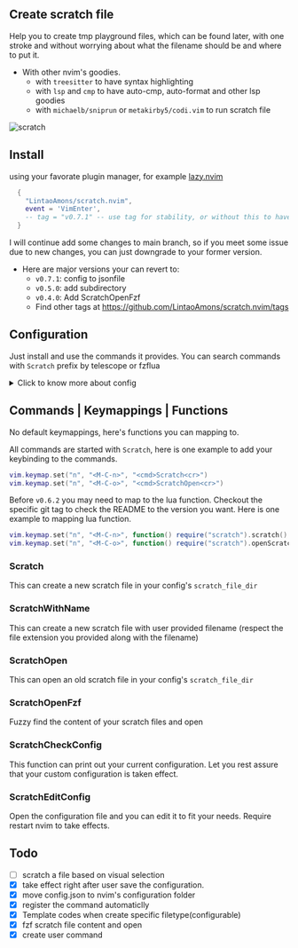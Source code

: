 ## Create scratch file

Help you to create tmp playground files, which can be found later, 
with one stroke and without worrying about what the filename should be and where to put it.

- With other nvim's goodies.
  - with `treesitter` to have syntax highlighting
  - with `lsp` and `cmp` to have auto-cmp, auto-format and other lsp goodies
  - with `michaelb/sniprun` or `metakirby5/codi.vim` to run scratch file
  
![scratch](https://user-images.githubusercontent.com/95092244/198858745-b3bc9982-e3e8-44fb-b690-7edca030235e.gif)

## Install

using your favorate plugin manager, for example [lazy.nvim](https://github.com/folke/lazy.nvim)

```lua
  {
    "LintaoAmons/scratch.nvim",
    event = 'VimEnter',
    -- tag = "v0.7.1" -- use tag for stability, or without this to have latest fixed and functions
  }

```

I will continue add some changes to main branch, so if you meet some issue due to new changes, you can just downgrade to your former version.

- Here are major versions your can revert to:
    - `v0.7.1`: config to jsonfile
    - `v0.5.0`: add subdirectory
    - `v0.4.0`: Add ScratchOpenFzf
    - Find other tags at https://github.com/LintaoAmons/scratch.nvim/tags

## Configuration

Just install and use the commands it provides. You can search commands with `Scratch` prefix by telescope or fzflua

<details>
<summary>Click to know more about config</summary>

The way to config this plugin is a little difference(simpler) with other nvim plugin.
You can use `ScratchEditConfig` to edit the config and the config will take effect immediately

### Init Configuration

- This is triggered automaticlly at the first time you try to use Scrach's commands, and can be manually called to change the configuration file path, and this allows you:
  - Put your configuration anywhere you want and can be tracked along with your other configuration with git
  - Have multiple configuration, and switch the configuration by change the configuration filepath with this command

```lua
:ScratchInitConfig
```

### Check current Configuration

```lua
:ScratchCheckConfig
```

### Edit Configuration

```lua
:ScratchEditConfig
```

**Note**: Don't need require restart nvim after change the config.

![show](https://github.com/LintaoAmons/scratch.nvim/assets/95092244/8e3fe968-91a5-4e86-a34e-84f9274b3355)

</details>



## Commands | Keymappings | Functions

No default keymappings, here's functions you can mapping to.

All commands are started with `Scratch`, here is one example to add your keybinding to the commands.

```lua
vim.keymap.set("n", "<M-C-n>", "<cmd>Scratch<cr>")
vim.keymap.set("n", "<M-C-o>", "<cmd>ScratchOpen<cr>")
```

Before `v0.6.2` you may need to map to the lua function. Checkout the specific git tag to check the README to the version you want. Here is one example to mapping lua function.

```lua
vim.keymap.set("n", "<M-C-n>", function() require("scratch").scratch() end)
vim.keymap.set("n", "<M-C-o>", function() require("scratch").openScratch() end)
```

### Scratch

This can create a new scratch file in your config's `scratch_file_dir`

### ScratchWithName

This can create a new scratch file with user provided filename (respect the file extension you provided along with the filename)

### ScratchOpen

This can open an old scratch file in your config's `scratch_file_dir`

### ScratchOpenFzf

Fuzzy find the content of your scratch files and open

### ScratchCheckConfig

This function can print out your current configuration. Let you rest assure that your custom configuration is taken effect.

### ScratchEditConfig

Open the configuration file and you can edit it to fit your needs. Require restart nvim to take effects.

## Todo

- [ ] scratch a file based on visual selection
- [x] take effect right after user save the configuration.
- [x] move config.json to nvim's configuration folder
- [x] register the command automaticlly
- [x] Template codes when create specific filetype(configurable)
- [x] fzf scratch file content and open
- [x] create user command
